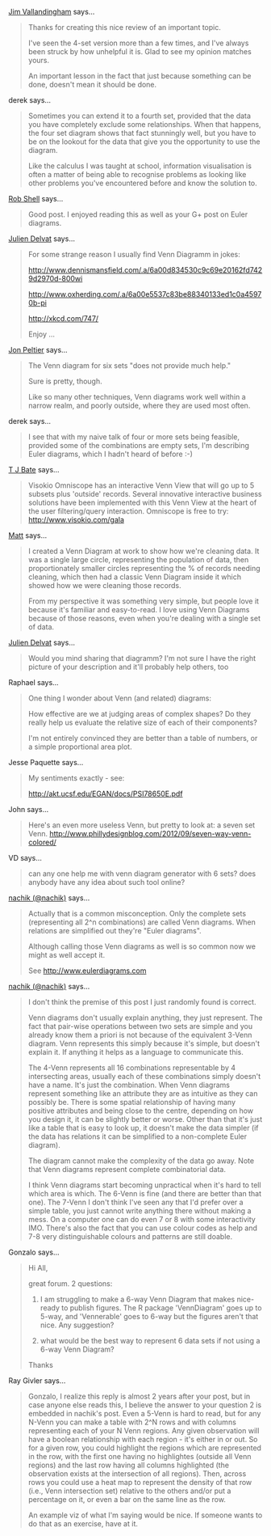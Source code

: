 <a href="http://vallandingham.me" rel="nofollow noopener" target="_blank">Jim Vallandingham</a> says…
>	Thanks for creating this nice review of an important topic.
>	
>	I've seen the 4-set version more than a few times, and I've always been struck by how unhelpful it is. Glad to see my opinion matches yours. 
>	
>	An important lesson in the fact that just because something can be done, doesn't mean it should be done.

derek says…
>	Sometimes you can extend it to a fourth set, provided that the data you have completely exclude some relationships. When that happens, the four set diagram shows that fact stunningly well, but you have to be on the lookout for the data that give you the opportunity to use the diagram. 
>	
>	Like the calculus I was taught at school, information visualisation is often a matter of being able to recognise problems as looking like other problems you've encountered before and know the solution to.

<a href="http://www.twitter.com/robshell" rel="nofollow noopener" target="_blank">Rob Shell</a> says…
>	Good post.  I enjoyed reading this as well as your G+ post on Euler diagrams.

<a href="http://www.costinggeek.com" rel="nofollow noopener" target="_blank">Julien Delvat</a> says…
>	For some strange reason I usually find Venn Diagramm in jokes:
>	
>	http://www.dennismansfield.com/.a/6a00d834530c9c69e20162fd7429d2970d-800wi
>	
>	http://www.oxherding.com/.a/6a00e5537c83be88340133ed1c0a45970b-pi
>	
>	http://xkcd.com/747/
>	
>	Enjoy ...

<a href="http://peltiertech.com/WordPress/" rel="nofollow noopener" target="_blank">Jon Peltier</a> says…
>	The Venn diagram for six sets "does not provide much help."
>	
>	Sure is pretty, though.
>	
>	Like so many other techniques, Venn diagrams work well within a narrow realm, and poorly outside, where they are used most often.

derek says…
>	I see that with my naive talk of four or more sets being feasible, provided some of the combinations are empty sets, I'm describing Euler diagrams, which I hadn't heard of before :-)

<a href="http://www.visokio.com" rel="nofollow noopener" target="_blank">T J Bate</a> says…
>	Visokio Omniscope has an interactive Venn View that will go up to 5 subsets plus 'outside' records. Several innovative interactive business solutions have been implemented with this Venn View at the heart of the user filtering/query interaction. Omniscope is free to try:
>	http://www.visokio.com/gala

<a href="http://matt.fehskens.com" rel="nofollow noopener" target="_blank">Matt</a> says…
>	I created a Venn Diagram at work to show how we're cleaning data. It was a single large circle, representing the population of data, then proportionately smaller circles representing the % of records needing cleaning, which then had a classic Venn Diagram inside it which showed how we were cleaning those records.
>	
>	From my perspective it was something very simple, but people love it because it's familiar and easy-to-read. I love using Venn Diagrams because of those reasons, even when you're dealing with a single set of data.

<a href="http://www.costinggeek.com" rel="nofollow noopener" target="_blank">Julien Delvat</a> says…
>	Would you mind sharing that diagramm?
>	I'm not sure I have the right picture of your description and it'll probably help others, too

Raphael says…
>	One thing I wonder about Venn (and related) diagrams:
>	
>	How effective are we at judging areas of complex shapes? Do they really help us evaluate the relative size of each of their components?
>	
>	I'm not entirely convinced they are better than a table of numbers, or a simple proportional area plot.

Jesse Paquette says…
>	My sentiments exactly - see:
>	
>	http://akt.ucsf.edu/EGAN/docs/PSI78650E.pdf

John says…
>	Here's an even more useless Venn, but pretty to look at: a seven set Venn.  http://www.phillydesignblog.com/2012/09/seven-way-venn-colored/

VD says…
>	can any one help me with venn diagram generator with 6 sets? does anybody have any idea about such tool online?

<a href="http://twitter.com/nachik" rel="nofollow noopener" target="_blank">nachik (@nachik)</a> says…
>	Actually that is a common misconception. Only the complete sets (representing all 2^n combinations) are called Venn diagrams. When relations are simplified out they're "Euler diagrams".
>	
>	Although calling those Venn diagrams as well is so common now we might as well accept it.
>	
>	See http://www.eulerdiagrams.com

<a href="http://twitter.com/nachik" rel="nofollow noopener" target="_blank">nachik (@nachik)</a> says…
>	I don't think the premise of this post I just randomly found is correct.
>	
>	Venn diagrams don't usually explain anything, they just represent. The fact that pair-wise operations between two sets are simple and you already know them a priori is not because of the equivalent 3-Venn diagram. Venn represents this simply because it's simple, but doesn't explain it. If anything it helps as a language to communicate this.
>	
>	The 4-Venn represents all 16 combinations representable by 4 intersecting areas, usually each of these combinations simply doesn't have a name. It's just the combination. When Venn diagrams represent something like an attribute they are as intuitive as they can possibly be. There is some spatial relationship of having many positive attributes and being close to the centre, depending on how you design it, it can be slightly better or worse. Other than that it's just like a table that is easy to look up, it doesn't make the data simpler (if the data has relations it can be simplified to a non-complete Euler diagram).
>	
>	The diagram cannot make the complexity of the data go away. Note that Venn diagrams represent complete combinatorial data.
>	
>	I think Venn diagrams start becoming unpractical when it's hard to tell which area is which. The 6-Venn is fine (and there are better than that one). The 7-Venn I don't think I've seen any that I'd prefer over a simple table, you just cannot write anything there without making a mess. On a computer one can do even 7 or 8 with some interactivity IMO. There's also the fact that you can use colour codes as help and 7-8 very distinguishable colours and patterns are still doable.

Gonzalo says…
>	Hi All, 
>	
>	great forum. 2 questions:
>	
>	1. I am struggling to make a 6-way Venn Diagram that makes nice-ready to publish figures. The R package 'VennDiagram' goes up to 5-way, and 'Vennerable' goes to 6-way but the figures aren't that nice. Any suggestion? 
>	
>	2. what would be the best way to represent 6 data sets if not using a 6-way Venn Diagram?
>	
>	Thanks

Ray Givler says…
>	Gonzalo, 
>	I realize this reply is almost 2 years after your post, but in case anyone else reads this, I believe the answer to your question 2 is embedded in nachik's post. Even a 5-Venn is hard to read, but for any N-Venn you can make a table with 2^N rows and with columns representing each of your N Venn regions. Any given observation will have a boolean relationship with each region - it's either in or out. So for a given row, you could highlight the regions which are represented in the row, with the first one having no highlightes (outside all Venn regions) and the last row having all columns highlighted (the observation exists at the intersection of all regions). Then, across rows you could use a heat map to represent the density of that row (i.e., Venn intersection set) relative to the others and/or put a percentage on it, or even a bar on the same line as the row.
>	
>	An example viz of what I'm saying would be nice. If someone wants to do that as an exercise, have at it.
